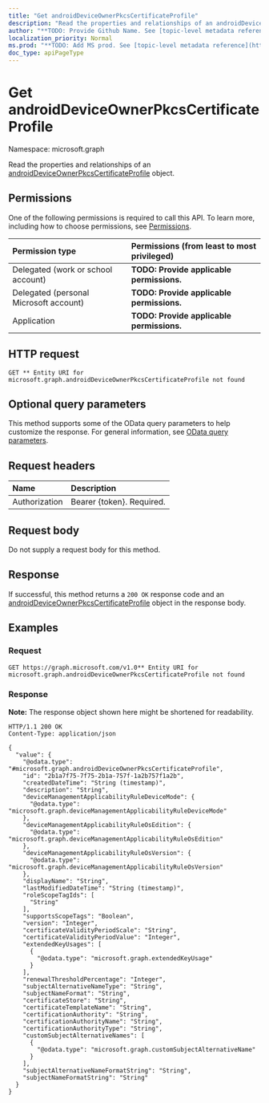 ```yaml
---
title: "Get androidDeviceOwnerPkcsCertificateProfile"
description: "Read the properties and relationships of an androidDeviceOwnerPkcsCertificateProfile object."
author: "**TODO: Provide Github Name. See [topic-level metadata reference](https://msgo.azurewebsites.net/add/document/guidelines/metadata.html#topic-level-metadata)**"
localization_priority: Normal
ms.prod: "**TODO: Add MS prod. See [topic-level metadata reference](https://msgo.azurewebsites.net/add/document/guidelines/metadata.html#topic-level-metadata)**"
doc_type: apiPageType
---
```


# Get androidDeviceOwnerPkcsCertificateProfile
Namespace: microsoft.graph



Read the properties and relationships of an [androidDeviceOwnerPkcsCertificateProfile](../resources/androiddeviceownerpkcscertificateprofile.md) object.

## Permissions
One of the following permissions is required to call this API. To learn more, including how to choose permissions, see [Permissions](/graph/permissions-reference).

|Permission type|Permissions (from least to most privileged)|
|:---|:---|
|Delegated (work or school account)|**TODO: Provide applicable permissions.**|
|Delegated (personal Microsoft account)|**TODO: Provide applicable permissions.**|
|Application|**TODO: Provide applicable permissions.**|

## HTTP request

<!-- {
  "blockType": "ignored"
}
-->
``` http
GET ** Entity URI for microsoft.graph.androidDeviceOwnerPkcsCertificateProfile not found
```

## Optional query parameters
This method supports some of the OData query parameters to help customize the response. For general information, see [OData query parameters](/graph/query-parameters).

## Request headers
|Name|Description|
|:---|:---|
|Authorization|Bearer {token}. Required.|

## Request body
Do not supply a request body for this method.

## Response

If successful, this method returns a `200 OK` response code and an [androidDeviceOwnerPkcsCertificateProfile](../resources/androiddeviceownerpkcscertificateprofile.md) object in the response body.

## Examples

### Request
<!-- {
  "blockType": "request",
  "name": "get_androiddeviceownerpkcscertificateprofile"
}
-->
``` http
GET https://graph.microsoft.com/v1.0** Entity URI for microsoft.graph.androidDeviceOwnerPkcsCertificateProfile not found
```


### Response
**Note:** The response object shown here might be shortened for readability.
<!-- {
  "blockType": "response",
  "truncated": true,
  "@odata.type": "microsoft.graph.androidDeviceOwnerPkcsCertificateProfile"
}
-->
``` http
HTTP/1.1 200 OK
Content-Type: application/json

{
  "value": {
    "@odata.type": "#microsoft.graph.androidDeviceOwnerPkcsCertificateProfile",
    "id": "2b1a7f75-7f75-2b1a-757f-1a2b757f1a2b",
    "createdDateTime": "String (timestamp)",
    "description": "String",
    "deviceManagementApplicabilityRuleDeviceMode": {
      "@odata.type": "microsoft.graph.deviceManagementApplicabilityRuleDeviceMode"
    },
    "deviceManagementApplicabilityRuleOsEdition": {
      "@odata.type": "microsoft.graph.deviceManagementApplicabilityRuleOsEdition"
    },
    "deviceManagementApplicabilityRuleOsVersion": {
      "@odata.type": "microsoft.graph.deviceManagementApplicabilityRuleOsVersion"
    },
    "displayName": "String",
    "lastModifiedDateTime": "String (timestamp)",
    "roleScopeTagIds": [
      "String"
    ],
    "supportsScopeTags": "Boolean",
    "version": "Integer",
    "certificateValidityPeriodScale": "String",
    "certificateValidityPeriodValue": "Integer",
    "extendedKeyUsages": [
      {
        "@odata.type": "microsoft.graph.extendedKeyUsage"
      }
    ],
    "renewalThresholdPercentage": "Integer",
    "subjectAlternativeNameType": "String",
    "subjectNameFormat": "String",
    "certificateStore": "String",
    "certificateTemplateName": "String",
    "certificationAuthority": "String",
    "certificationAuthorityName": "String",
    "certificationAuthorityType": "String",
    "customSubjectAlternativeNames": [
      {
        "@odata.type": "microsoft.graph.customSubjectAlternativeName"
      }
    ],
    "subjectAlternativeNameFormatString": "String",
    "subjectNameFormatString": "String"
  }
}
```

